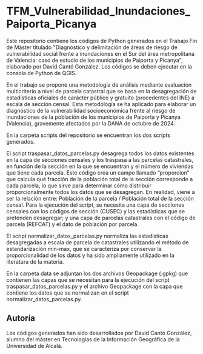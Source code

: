 # TFM_Vulnerabilidad_Inundaciones_Paiporta_Picanya

Este repositorio contiene los códigos de Python generados en el Trabajo Fin de Máster titulado "Diagnóstico y delimitación de áreas de riesgo de vulnerabilidad social frente a inundaciones en el Sur del área metropolitana de Valencia: caso de estudio de los municipios de Paiporta y Picanya", elaborado por David Cantó González. Los códigos se deben ejecutar en la consola de Python de QGIS. 

En el trabajo se propone una metodología de análisis mediante evaluación multicriterio a nivel de parcela catastral que se basa en la desagregación de estadísticas oficiales de carácter público y gratuito (procedentes del INE) a escala de sección censal. Esta metodología se ha aplicado para elaborar un diagnóstico de la vulnerabilidad socioeconómica frente al riesgo de inundaciones de la población de los municipios de Paiporta y Picanya (Valencia), gravemente afectados por la DANA de octubre de 2024. 

En la carpeta scripts del repositorio se encuentran los dos scripts generados.

El script traspasar_datos_parcelas.py desagrega todos los datos existentes en la capa de secciones censales y los traspasa a las parcelas catastrales, en función de la sección en la que se encuentran y el número de viviendas que tiene cada parcela. Este código crea un campo llamado “proporcion” que calcula qué fracción de la población total de la sección corresponde a cada parcela, lo que sirve para determinar cómo distribuir proporcionalmente todos los datos que se desagregan. En realidad, viene a ser la relación entre: Población de la parcela / Población total de la sección censal. Para la ejecución del script, se necesita una capa de secciones censales con los códigos de sección (CUSEC) y las estadísticas que se pretenden desagregar; y una capa de parcelas catastrales con el código de parcela (REFCAT) y el dato de población por parcela.

El script normalizar_datos_parcelas.py normaliza las estadísticas desagregadas a escala de parcela de catastrales utilizando el método de estandarización min-max, que se caracteriza por conservar la proporcionalidad de los datos y ha sido ampliamente utilizado en la literatura de la materia.

En la carpeta data se adjuntan los dos archivos Geopackage (.gpkg) que contienen las capas que se necesitan para la ejecución del script traspasar_datos_parcelas.py y el archivo Geopackage con la capa que contiene los datos que se normalizan en el script normalizar_datos_parcelas.py.

## Autoría

Los códigos generados han sido desarrollados por David Cantó González, alumno del máster en Tecnologías de la Información Geográfica de la Universidad de Alcalá.
